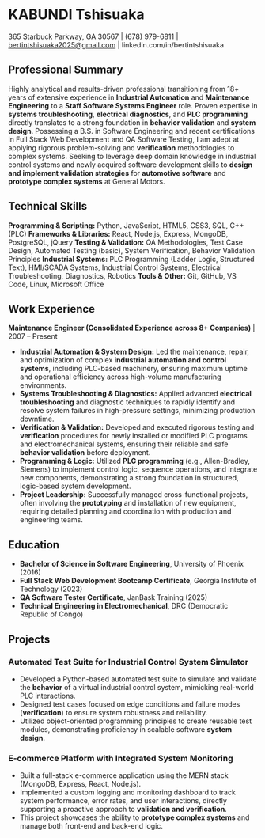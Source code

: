 # KABUNDI Tshisuaka
365 Starbuck Parkway, GA 30567 | (678) 979-6811 | bertintshisuaka2025@gmail.com | linkedin.com/in/bertintshisuaka

## Professional Summary
Highly analytical and results-driven professional transitioning from 18+ years of extensive experience in **Industrial Automation** and **Maintenance Engineering** to a **Staff Software Systems Engineer** role. Proven expertise in **systems troubleshooting**, **electrical diagnostics**, and **PLC programming** directly translates to a strong foundation in **behavior validation** and **system design**. Possessing a B.S. in Software Engineering and recent certifications in Full Stack Web Development and QA Software Testing, I am adept at applying rigorous problem-solving and **verification** methodologies to complex systems. Seeking to leverage deep domain knowledge in industrial control systems and newly acquired software development skills to **design and implement validation strategies** for **automotive software** and **prototype complex systems** at General Motors.

## Technical Skills
**Programming & Scripting:** Python, JavaScript, HTML5, CSS3, SQL, C++ (PLC)
**Frameworks & Libraries:** React, Node.js, Express, MongoDB, PostgreSQL, jQuery
**Testing & Validation:** QA Methodologies, Test Case Design, Automated Testing (basic), System Verification, Behavior Validation Principles
**Industrial Systems:** PLC Programming (Ladder Logic, Structured Text), HMI/SCADA Systems, Industrial Control Systems, Electrical Troubleshooting, Diagnostics, Robotics
**Tools & Other:** Git, GitHub, VS Code, Linux, Microsoft Office

## Work Experience

**Maintenance Engineer (Consolidated Experience across 8+ Companies)** | 2007 – Present

*   **Industrial Automation & System Design:** Led the maintenance, repair, and optimization of complex **industrial automation and control systems**, including PLC-based machinery, ensuring maximum uptime and operational efficiency across high-volume manufacturing environments.
*   **Systems Troubleshooting & Diagnostics:** Applied advanced **electrical troubleshooting** and diagnostic techniques to rapidly identify and resolve system failures in high-pressure settings, minimizing production downtime.
*   **Verification & Validation:** Developed and executed rigorous testing and **verification** procedures for newly installed or modified PLC programs and electromechanical systems, ensuring their reliable and safe **behavior validation** before deployment.
*   **Programming & Logic:** Utilized **PLC programming** (e.g., Allen-Bradley, Siemens) to implement control logic, sequence operations, and integrate new components, demonstrating a strong foundation in structured, logic-based system development.
*   **Project Leadership:** Successfully managed cross-functional projects, often involving the **prototyping** and installation of new equipment, requiring detailed planning and coordination with production and engineering teams.

## Education

*   **Bachelor of Science in Software Engineering**, University of Phoenix (2016)
*   **Full Stack Web Development Bootcamp Certificate**, Georgia Institute of Technology (2023)
*   **QA Software Tester Certificate**, JanBask Training (2025)
*   **Technical Engineering in Electromechanical**, DRC (Democratic Republic of Congo)

## Projects

### Automated Test Suite for Industrial Control System Simulator
*   Developed a Python-based automated test suite to simulate and validate the **behavior** of a virtual industrial control system, mimicking real-world PLC interactions.
*   Designed test cases focused on edge conditions and failure modes (**verification**) to ensure system robustness and reliability.
*   Utilized object-oriented programming principles to create reusable test modules, demonstrating proficiency in scalable software **system design**.

### E-commerce Platform with Integrated System Monitoring
*   Built a full-stack e-commerce application using the MERN stack (MongoDB, Express, React, Node.js).
*   Implemented a custom logging and monitoring dashboard to track system performance, error rates, and user interactions, directly supporting a proactive approach to **validation and verification**.
*   This project showcases the ability to **prototype complex systems** and manage both front-end and back-end logic.
